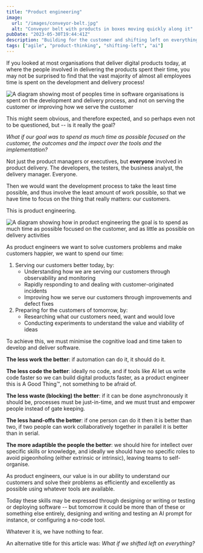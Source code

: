 ```yaml
---
title: "Product engineering"
image:
  url: "/images/conveyor-belt.jpg"
  alt: "Conveyor belt with products in boxes moving quickly along it"
pubDate: "2023-05-30T19:44:41Z"
description: "Building for the customer and shifting left on everything."
tags: ["agile", "product-thinking", "shifting-left", "ai"]
---
```


If you looked at most organisations that deliver digital products today, at where the people involved in delivering the products spent their time, you may not be surprised to find that the vast majority of almost all employees time is spent on the development and delivery process!

![A diagram showing most of peoples time in software organisations is spent on the development and delivery process, and not on serving the customer or improving how we serve the customer](/images/product-engineering-current-state.png)

This might seem obvious, and therefore expected, and so perhaps even not to be questioned, but -- is it really the goal?

_What if our goal was to spend as much time as possible focused on the customer, the outcomes and the impact over the tools and the implementation?_

Not just the product managers or executives, but **everyone** involved in product delivery. The developers, the testers, the business analyst, the delivery manager. Everyone.

Then we would want the development process to take the least time possible, and thus involve the least amount of work possible, so that we have time to focus on the thing that really matters: our customers.

This is product engineering.

![A diagram showing how in product engineering the goal is to spend as much time as possible focused on the customer, and as little as possible on delivery activities](/images/product-engineering-goal.png)

As product engineers we want to solve customers problems and make customers happier, we want to spend our time:

1. Serving our customers better today, by:
   - Understanding how we are serving our customers through observability and monitoring
   - Rapidly responding to and dealing with customer-originated incidents
   - Improving how we serve our customers through improvements and defect fixes
2. Preparing for the customers of tomorrow, by:
   - Researching what our customers need, want and would love
   - Conducting experiments to understand the value and viability of ideas

To achieve this, we must minimise the cognitive load and time taken to develop and deliver software.

**The less work the better**: if automation can do it, it should do it.

**The less code the better**: ideally no code, and if tools like AI let us write code faster so we can build digital products faster, as a product engineer this is A Good Thing™, not something to be afraid of.

**The less waste (blocking) the better**: if it can be done asynchronously it should be, processes must be just-in-time, and we must trust and empower people instead of gate keeping.

**The less hand-offs the better**: if one person can do it then it is better than two, if two people can work collaboratively together in parallel it is better than in serial.

**The more adaptible the people the better**: we should hire for intellect over specific skills or knowledge, and ideally we should have no specific roles to avoid pigeonholing (either extrinsic or intrinsic), leaving teams to self-organise.

As product engineers, our value is in our ability to understand our customers and solve their problems as efficiently and excellently as possible using whatever tools are available.

Today these skills may be expressed through designing or writing or testing or deploying software -- but tomorrow it could be more than of these or something else entirely, designing and writing and testing an AI prompt for instance, or configuring a no-code tool.

Whatever it is, we have nothing to fear.

An alternative title for this article was: _What if we shifted left on everything?_
